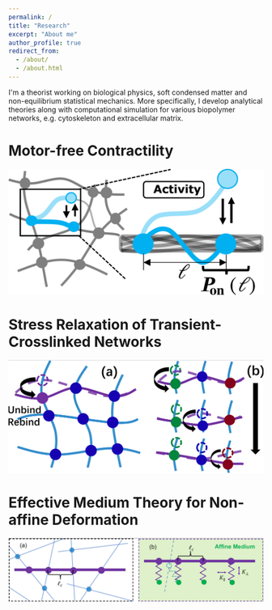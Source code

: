 ```yaml
---
permalink: /
title: "Research"
excerpt: "About me"
author_profile: true
redirect_from: 
  - /about/
  - /about.html
---
```


I'm a theorist working on biological physics, soft condensed matter and non-equilibrium statistical mechanics. More specifically, I develop analytical theories along with computational simulation for various biopolymer networks, e.g. cytoskeleton and extracellular matrix. 

Motor-free Contractility
======
<img src="/images/motor-free.png" width="600px">


Stress Relaxation of Transient-Crosslinked Networks
======
![Transient](/images/transient.png)

Effective Medium Theory for Non-affine Deformation
======
![non-affine](/images/non-affine.png)

